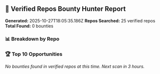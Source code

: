 ## 🎯 Verified Repos Bounty Hunter Report

**Generated:** 2025-10-27T18:05:35.186Z
**Repos Searched:** 25 verified repos
**Total Found:** 0 bounties

### 📊 Breakdown by Repo


### 🏆 Top 10 Opportunities

*No bounties found in verified repos at this time. Next scan in 3 hours.*

